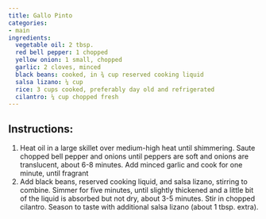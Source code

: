 ```yaml
---
title: Gallo Pinto 
categories:
- main
ingredients:
  vegetable oil: 2 tbsp.
  red bell pepper: 1 chopped
  yellow onion: 1 small, chopped
  garlic: 2 cloves, minced
  black beans: cooked, in ¾ cup reserved cooking liquid
  salsa lizano: ¼ cup
  rice: 3 cups cooked, preferably day old and refrigerated
  cilantro: ¼ cup chopped fresh
---
```

## Instructions:
1.	Heat oil in a large skillet over medium-high heat until shimmering. Saute chopped bell pepper and onions until peppers are soft and onions are translucent, about 6-8 minutes. Add minced garlic and cook for one minute, until fragrant
2.	Add black beans, reserved cooking liquid, and salsa lizano, stirring to combine. Simmer for five minutes, until slightly thickened and a little bit of the liquid is absorbed but not dry, about 3-5 minutes. Stir in chopped cilantro. Season to taste with additional salsa lizano (about 1 tbsp. extra).


